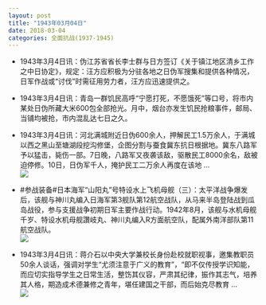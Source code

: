 ```yaml
---
layout: post
title: "1943年03月04日"
date: 2018-03-04
categories: 全面抗战(1937-1945)
---
```


<meta name="referrer" content="no-referrer" />

- 1943年3月4日讯：伪江苏省省长李士群与日方签订《关于镇江地区清乡工作之中日协定》，规定：汪方应积极为分驻各地之日伪军搜集和提供各种情况，日军作战或“讨伐”时需征用劳力者，汪方应迅速提供之。 

- 1943年3月4日讯：青岛一群饥民高呼“宁愿打死，不愿饿死”等口号，将市内某处日伪所藏大米600包全部抢光。月中，烟台亦发生饥民抢粮事件，邮局、当铺均被抢，市内混乱达七日之久。 

- 1943年3月4日讯：河北满城附近日伪600余人，押解民工1.5万余人，于满城以西之黑山至塘湖段挖沟修堡，企图分割与蚕食冀东抗日根据地。冀东八路军予以猛击，毙伤一部。7日晚，八路军又夜袭该敌，驱散民工8000余名，敌被迫停修。10日，日伪军千人，掩护民工二万余人再度在该地 ... <br/><img src="https://wx4.sinaimg.cn/large/aca367d8ly1fp0nh4d006j20c80ayaa7.jpg" />

- #参战装备#日本海军“山阳丸”号特设水上飞机母舰（三）：太平洋战争爆发后，该舰与神川丸编入日海军第3舰队第12航空战队，从马来半岛登陆战到瓜岛战役，参与支援战争初期日军主要作战行动。1942年8月，该舰与水机母舰千岁、特设水机母舰讚岐丸、神川丸编入R方面航空队，配属外南洋部队第11航空战队。 <br/><img src="https://wx4.sinaimg.cn/large/aca367d8ly1fp0jzw3gi8j20wg0ij43w.jpg" />

- 1943年3月4日讯：蒋介石以中央大学兼校长身份赴校就职视事，邀集教职员50余人谈话，强调对学生“尤须注意于广义的教育”，“即不仅传授学识知能，而应切实指导学生之日常生活，整饬其仪容，严肃其纪律，振作其志气，培养其人格，期造成术德兼修之青年，堪任建国之干部，而后始克尽教育 ... <br/><img src="https://wx2.sinaimg.cn/large/aca367d8ly1fp0gilsr7wj20c809zdfx.jpg" />

